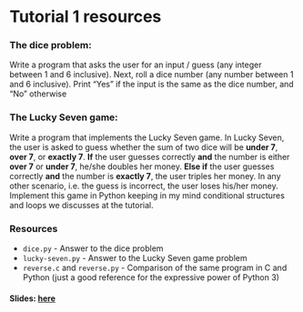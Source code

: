 # Tutorial 1 resources

### The dice problem:

Write a program that asks the user for an input / guess (any integer between 1 and 6 inclusive). Next, roll a dice number (any number between 1 and 6 inclusive). Print “Yes” if the input is the same as the dice number, and “No” otherwise

### The Lucky Seven game:
Write a program that implements the Lucky Seven game. In Lucky Seven, the user is asked to guess whether the sum of two dice will be **under 7**, **over 7**, or **exactly 7**.
**If** the user guesses correctly **and** the number is either **over 7** or **under 7**, he/she doubles her money. **Else if** the user guesses correctly **and** the number is **exactly 7**, the user triples her money.
In any other scenario, i.e. the guess is incorrect, the user loses his/her money.
Implement this game in Python keeping in my mind conditional structures and loops we discusses at the tutorial.

### Resources
<ul>
  <li /><code>dice.py</code> - Answer to the dice problem
  <li /><code>lucky-seven.py</code> - Answer to the Lucky Seven game problem
  <li /><code>reverse.c</code> and <code>reverse.py</code> - Comparison of the same program in C and Python (just a good reference for the expressive power of Python 3)
</ul>

#### Slides: <a href="https://docs.google.com/presentation/d/1DbV9NmtcKBRT30kpdzWZrKGB1QX4PMCo4K4mOh4eoCc/edit#slide=id.g755472fed8_3_0">here</a>
